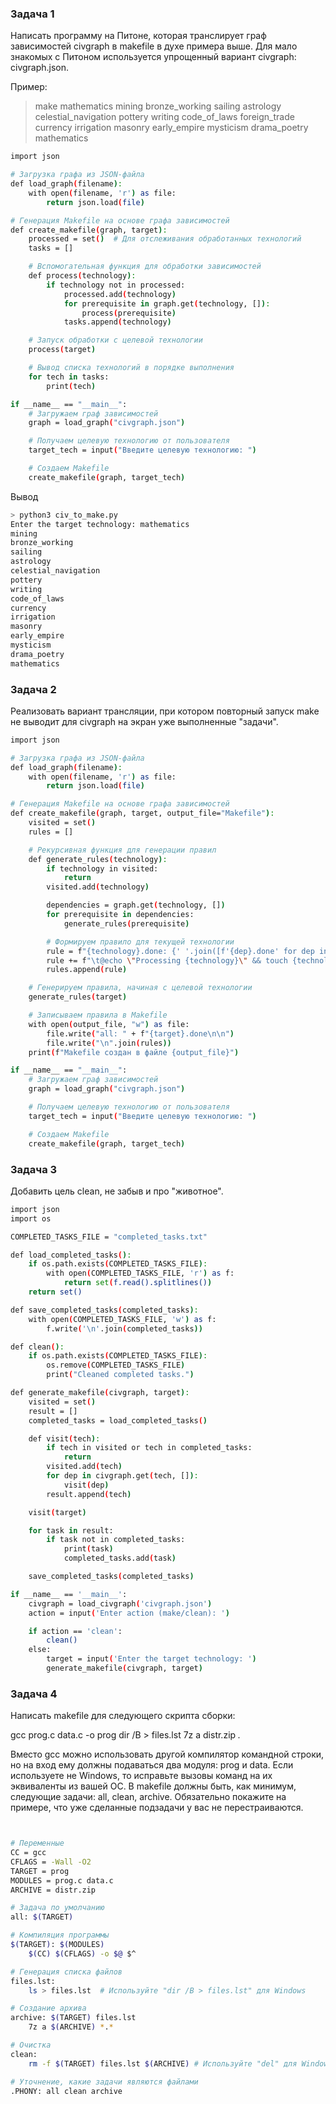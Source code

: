 ### Задача 1
Написать программу на Питоне, которая транслирует граф зависимостей civgraph в makefile в духе примера выше. Для мало знакомых с Питоном используется упрощенный вариант civgraph: civgraph.json.

Пример:

> make mathematics
mining
bronze_working
sailing
astrology
celestial_navigation
pottery
writing
code_of_laws
foreign_trade
currency
irrigation
masonry
early_empire
mysticism
drama_poetry
mathematics

```bash
import json

# Загрузка графа из JSON-файла
def load_graph(filename):
    with open(filename, 'r') as file:
        return json.load(file)

# Генерация Makefile на основе графа зависимостей
def create_makefile(graph, target):
    processed = set()  # Для отслеживания обработанных технологий
    tasks = []

    # Вспомогательная функция для обработки зависимостей
    def process(technology):
        if technology not in processed:
            processed.add(technology)
            for prerequisite in graph.get(technology, []):
                process(prerequisite)
            tasks.append(technology)

    # Запуск обработки с целевой технологии
    process(target)

    # Вывод списка технологий в порядке выполнения
    for tech in tasks:
        print(tech)

if __name__ == "__main__":
    # Загружаем граф зависимостей
    graph = load_graph("civgraph.json")

    # Получаем целевую технологию от пользователя
    target_tech = input("Введите целевую технологию: ")

    # Создаем Makefile
    create_makefile(graph, target_tech)
```
Вывод
```bash
> python3 civ_to_make.py
Enter the target technology: mathematics
mining
bronze_working
sailing
astrology
celestial_navigation
pottery
writing
code_of_laws
currency
irrigation
masonry
early_empire
mysticism
drama_poetry
mathematics
```

### Задача 2
Реализовать вариант трансляции, при котором повторный запуск make не выводит для civgraph на экран уже выполненные "задачи".

```bash
import json

# Загрузка графа из JSON-файла
def load_graph(filename):
    with open(filename, 'r') as file:
        return json.load(file)

# Генерация Makefile на основе графа зависимостей
def create_makefile(graph, target, output_file="Makefile"):
    visited = set()
    rules = []

    # Рекурсивная функция для генерации правил
    def generate_rules(technology):
        if technology in visited:
            return
        visited.add(technology)

        dependencies = graph.get(technology, [])
        for prerequisite in dependencies:
            generate_rules(prerequisite)

        # Формируем правило для текущей технологии
        rule = f"{technology}.done: {' '.join([f'{dep}.done' for dep in dependencies])}\n"
        rule += f"\t@echo \"Processing {technology}\" && touch {technology}.done\n"
        rules.append(rule)

    # Генерируем правила, начиная с целевой технологии
    generate_rules(target)

    # Записываем правила в Makefile
    with open(output_file, "w") as file:
        file.write("all: " + f"{target}.done\n\n")
        file.write("\n".join(rules))
    print(f"Makefile создан в файле {output_file}")

if __name__ == "__main__":
    # Загружаем граф зависимостей
    graph = load_graph("civgraph.json")

    # Получаем целевую технологию от пользователя
    target_tech = input("Введите целевую технологию: ")

    # Создаем Makefile
    create_makefile(graph, target_tech)
```

### Задача 3
Добавить цель clean, не забыв и про "животное".

```bash
import json
import os

COMPLETED_TASKS_FILE = "completed_tasks.txt"

def load_completed_tasks():
    if os.path.exists(COMPLETED_TASKS_FILE):
        with open(COMPLETED_TASKS_FILE, 'r') as f:
            return set(f.read().splitlines())
    return set()

def save_completed_tasks(completed_tasks):
    with open(COMPLETED_TASKS_FILE, 'w') as f:
        f.write('\n'.join(completed_tasks))

def clean():
    if os.path.exists(COMPLETED_TASKS_FILE):
        os.remove(COMPLETED_TASKS_FILE)
        print("Cleaned completed tasks.")

def generate_makefile(civgraph, target):
    visited = set()
    result = []
    completed_tasks = load_completed_tasks()

    def visit(tech):
        if tech in visited or tech in completed_tasks:
            return
        visited.add(tech)
        for dep in civgraph.get(tech, []):
            visit(dep)
        result.append(tech)

    visit(target)

    for task in result:
        if task not in completed_tasks:
            print(task)
            completed_tasks.add(task)

    save_completed_tasks(completed_tasks)

if __name__ == '__main__':
    civgraph = load_civgraph('civgraph.json')
    action = input('Enter action (make/clean): ')

    if action == 'clean':
        clean()
    else:
        target = input('Enter the target technology: ')
        generate_makefile(civgraph, target)
```


### Задача 4
Написать makefile для следующего скрипта сборки:

gcc prog.c data.c -o prog
dir /B > files.lst
7z a distr.zip *.*

Вместо gcc можно использовать другой компилятор командной строки, но на вход ему должны подаваться два модуля: prog и data. Если используете не Windows, то исправьте вызовы команд на их эквиваленты из вашей ОС. В makefile должны быть, как минимум, следующие задачи: all, clean, archive. Обязательно покажите на примере, что уже сделанные подзадачи у вас не перестраиваются.
```bash


# Переменные
CC = gcc
CFLAGS = -Wall -O2
TARGET = prog
MODULES = prog.c data.c
ARCHIVE = distr.zip

# Задача по умолчанию
all: $(TARGET)

# Компиляция программы
$(TARGET): $(MODULES)
	$(CC) $(CFLAGS) -o $@ $^

# Генерация списка файлов
files.lst: 
	ls > files.lst  # Используйте "dir /B > files.lst" для Windows

# Создание архива
archive: $(TARGET) files.lst
	7z a $(ARCHIVE) *.*

# Очистка
clean:
	rm -f $(TARGET) files.lst $(ARCHIVE) # Используйте "del" для Windows

# Уточнение, какие задачи являются файлами
.PHONY: all clean archive
```
